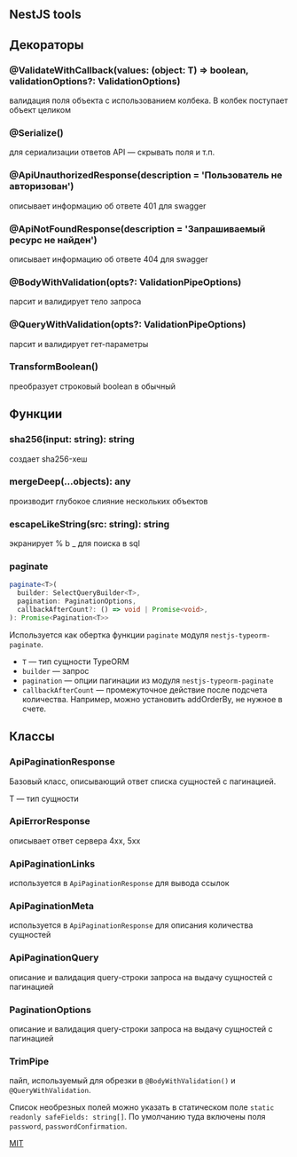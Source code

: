 ## NestJS tools

## Декораторы

### @ValidateWithCallback<T>(values: (object: T) => boolean, validationOptions?: ValidationOptions)
валидация поля объекта с использованием колбека. В колбек поступает объект целиком

### @Serialize()
для сериализации ответов API — скрывать поля и т.п.

### @ApiUnauthorizedResponse(description = 'Пользователь не авторизован')
описывает информацию об ответе 401 для swagger

### @ApiNotFoundResponse(description = 'Запрашиваемый ресурс не найден')
описывает информацию об ответе 404 для swagger

### @BodyWithValidation(opts?: ValidationPipeOptions)
парсит и валидирует тело запроса

### @QueryWithValidation(opts?: ValidationPipeOptions)
парсит и валидирует гет-параметры

### TransformBoolean()
преобразует строковый boolean в обычный

## Функции

### sha256(input: string): string
создает sha256-хеш

### mergeDeep(...objects): any
производит глубокое слияние нескольких объектов

### escapeLikeString(src: string): string
экранирует % b _ для поиска в sql

### paginate

```typescript
paginate<T>(
  builder: SelectQueryBuilder<T>,
  pagination: PaginationOptions,
  callbackAfterCount?: () => void | Promise<void>,
): Promise<Pagination<T>>
```

Используется как обертка функции `paginate` модуля `nestjs-typeorm-paginate`.
* `T` — тип сущности TypeORM
* `builder` — запрос
* `pagination` — опции пагинации из модуля `nestjs-typeorm-paginate`
* `callbackAfterCount` — промежуточное действие после подсчета количества. Например, можно установить addOrderBy, не нужное в счете.

## Классы

### ApiPaginationResponse<T>
Базовый класс, описывающий ответ списка сущностей с пагинацией.

T — тип сущности

### ApiErrorResponse
описывает ответ сервера 4xx, 5xx

### ApiPaginationLinks
используется в `ApiPaginationResponse` для вывода ссылок

### ApiPaginationMeta
используется в `ApiPaginationResponse` для описания количества сущностей

### ApiPaginationQuery
описание и валидация query-строки запроса на выдачу сущностей с пагинацией

### PaginationOptions
описание и валидация query-строки запроса на выдачу сущностей с пагинацией

### TrimPipe
пайп, используемый для обрезки в `@BodyWithValidation()` и `@QueryWithValidation`.

Список необрезных полей можно указать в статическом поле `static readonly safeFields: string[]`.
По умолчанию туда включены поля `password`, `passwordConfirmation`.

[MIT](LICENSE)
